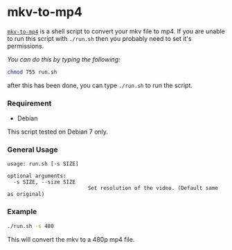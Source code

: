 # mkv-to-mp4
[`mkv-to-mp4`](https://github.com/hklcf/mkv-to-mp4) is a shell script to convert your mkv file to mp4. If you are unable to run this script with `./run.sh` then you probably need to set it's permissions.

*You can do this by typing the following:*

```sh
chmod 755 run.sh
```

after this has been done, you can type `./run.sh` to run the script.

### Requirement
- Debian

This script tested on Debian 7 only.

### General Usage
```
usage: run.sh [-s SIZE]

optional arguments:
  -s SIZE, --size SIZE
                          Set resolution of the video. (Default same as original)
```

### Example
```sh
./run.sh -s 480
```

This will convert the mkv to a 480p mp4 file.
